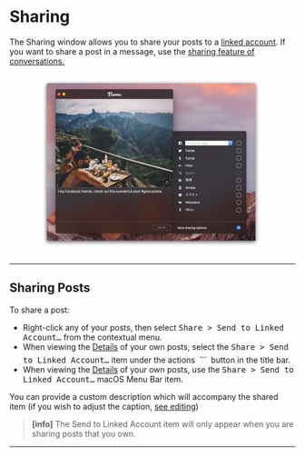 # Sharing

The Sharing window allows you to share your posts to a [linked account](//views/profile/linkedaccounts.md). If you want to share a post in a message, use the [sharing feature of conversations.](//views/conversations/messages.md#sharing-posts)

<p style="text-align: center; margin-top: 1em;"><img src="/views/assets/sharing.png" width="80%" height="80%" /></p>

------

## Sharing Posts

To share a post:

- Right-click any of your posts, then select <kbd>Share > Send to Linked Account…</kbd> from the contextual menu.
- When viewing the [Details](//views/detailview.md) of your own posts, select the <kbd>Share > Send to Linked Account…</kbd> item under the actions <img src="/views/assets/actions-menu.png" width="20" height="20" /> button in the title bar.
- When viewing the [Details](//views/detailview.md) of your own posts, use the <kbd>Share > Send to Linked Account…</kbd> macOS Menu Bar item.

You can provide a custom description which will accompany the shared item (if you wish to adjust the caption, [see editing](//views/editing.md))

> **[info]**
> The <kdb>Send to Linked Account</kbd> item will only appear when you are sharing posts that you own. 

-----